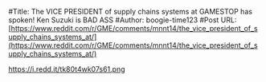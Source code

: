 #Title: The VICE PRESIDENT of supply chains systems at GAMESTOP has spoken! Ken Suzuki is BAD ASS
#Author: boogie-time123
#Post URL: [https://www.reddit.com/r/GME/comments/mnnt14/the_vice_president_of_supply_chains_systems_at/](https://www.reddit.com/r/GME/comments/mnnt14/the_vice_president_of_supply_chains_systems_at/)


https://i.redd.it/tk80t4wk07s61.png